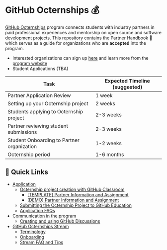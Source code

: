 # GitHub Octernships 💰
[GitHub Octernships](https://github.com/education/Octernships) program connects students with industry partners in paid professional experiences and mentorship on open source and software development projects. This repository contains the  Partner Handbook 📕 which serves as a guide for organizations who are **accepted** into the program. 

- Interested organizations can sign up [here](https://aka.ms/OcternshipPartnerApplication) and learn more from the [program website](https://education.github.com/students/octernships)
- Student Applications (TBA) 

| Task  | Expected Timeline (suggested) |
| ------------- | ------------- |
| Partner Application Review | 1 week |
| Setting up your Octernship project | 2 weeks |
| Students applying to Octernship project | 2-3 weeks |
| Partner reviewing student submissions | 2-3 weeks |
| Student Onboarding to Partner organization | 1-2 weeks |
| Octernship period | 1-6 months |

## 🔗 Quick Links 
-   [Application](1.%20Application.md)
    - [Octernship project creation with GitHub Classroom](1.%20Application.md#octernship-project-creation-with-github-classroom-)
        - [[TEMPLATE] Partner Information and Assignment](/1.%20Application.md#partner-informational-and-assignment-readme-template-)
        - [[DEMO] Partner Information and Assignment](https://github.com/education/Octernship-Demo-Project)
    -  [Submitting the Octernship Project to GitHub Education](/1.%20Application.md#submitting-the-octernship-project-to-github-)
    - [Application FAQs](/1.%20Application.md#application-faqs-)
- [Communication in the program](/2.%20Communication.md#20-communication-in-the-program)
    - [Creating and using GitHub Discussions](/2.%20Communication.md#github-discussions-)
-   [GitHub Octernships Stream](3.%20Stream.md#30-github-octernship-stream)
    - [Terminology](3.%20Stream.md#terminology-)
    - [Onboarding](/3.%20Stream.md#onboarding-)
    - [Stream FAQ and Tips](3.%20Stream.md#stream-faq-and-tips-)
